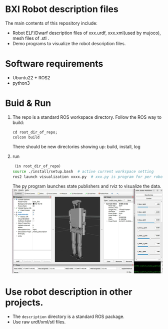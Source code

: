 # BXI Robot description files
The main contents of this repository include:

* Robot ELF/Dwarf description files of xxx.urdf, xxx.xml(used by mujoco), mesh files of .stl .     
* Demo programs to visualize the robot description files.    
    
    
# Software requirements
* Ubuntu22 + ROS2
* python3

# Buid & Run

1. The repo is a standard ROS workspace directory. Follow the ROS way to build: 
    ```
    cd root_dir_of_repo;
    colcon build
    ```
    There should be new directories showing up: build, install, log 

2. run
    ```bash
    （in root_dir_of_repo）
    source ./install/setup.bash  # active current workspace setting
    ros2 launch visualization xxxx.py  # xxx.py is program for per robot
    ```
    The py program launches state publishers and rviz to visualize the data.
![alt text](image.png)
# Use robot description in other projects.
* The `description` directory is a standard ROS package. 
* Use raw urdf/xml/stl files. 








